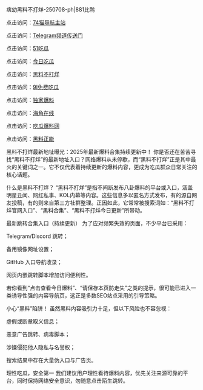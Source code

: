 痞幼黑料不打烊-250708-ph|881比鸭

点击访问：<a href="https://74mao.com/">74猫导航主站</a>

点击访问：<a href="https://74mao.com/">Telegram频道传送门</a>

点击访问：<a href="https://ji333.pages.dev/">51吃瓜</a>

点击访问：<a href="https://li001.pages.dev/">今日吃瓜</a>

点击访问：<a href="https://gdas.pages.dev/">黑料不打烊</a>

点击访问：<a href="https://jha.pages.dev/">9I免费吃瓜</a>

点击访问：<a href="https://sdbsd.pages.dev/">独家爆料</a>

点击访问：<a href="https://gbs-3wd.pages.dev/">海角在线</a>

点击访问：<a href="https://sdfsh.pages.dev/">吃瓜爆料网</a>

点击访问：<a href="https://ert-6he.pages.dev/">黑料正能</a>

黑料不打烊最新地址曝光：2025年最新爆料合集持续更新中！
你是否还在苦苦寻找“黑料不打烊”的最新地址入口？网络爆料从未停歇，而“黑料不打烊”正是其中最火的关键词之一。它不仅代表着持续更新的爆料内容，更成为吃瓜群众日常关注的核心话题。

什么是黑料不打烊？
“黑料不打烊”是指不间断发布八卦爆料的平台或入口，涵盖明星丑闻、网红私事、KOL内幕等内容。这些信息多以匿名方式发布，有的源自网友投稿，有的则来自第三方社群整理。正因如此，它常常被搜索词如：“黑料不打烊官网入口”、“黑料合集”、“黑料不打烊今日更新”所带动。

最新跳转合集入口（持续更新）
为了应对频繁失效的页面，不少平台已采用：

Telegram/Discord 跳转；

备用镜像网址设置；

GitHub 入口导航收录；

网页内嵌跳转脚本增加访问便利性。

若你看到“点击查看今日爆料”、“请保存本页防走失”之类的提示，很可能已进入一类诱导性强的内容导航页，这正是多数SEO站点采用的引导策略。

小心“黑料”陷阱！
虽然黑料内容吸引力十足，但以下风险也不容忽视：

虚假或断章取义信息；

恶意广告跳转、病毒脚本；

涉嫌侵犯他人隐私与名誉权；

搜索结果中存在大量伪入口与广告页。

理性吃瓜，安全第一
我们建议用户理性看待爆料内容，优先关注来源可靠的平台，同时保持网络安全意识，勿随意点击陌生跳转。

